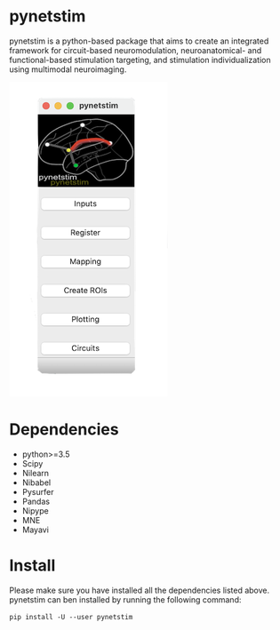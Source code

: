 pynetstim
=========

pynetstim is a python-based package that aims to create an integrated framework for circuit-based neuromodulation, neuroanatomical- and functional-based stimulation targeting, and stimulation individualization using multimodal neuroimaging.

![pynetstim](./docs/pynetstim_orig.png)
	
Dependencies
=============

- python>=3.5
- Scipy
- Nilearn
- Nibabel
- Pysurfer
- Pandas
- Nipype
- MNE
- Mayavi


Install
========

Please make sure you have installed all the dependencies listed above. pynetstim can ben installed by running the following command: 

```
pip install -U --user pynetstim
```











